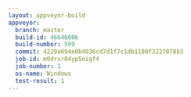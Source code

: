 ```yaml
---
layout: appveyor-build
appveyor:
  branch: master
  build-id: 46646006
  build-number: 599
  commit: 4229a694e0b4836cd7d1f7c1db1180f3227078b3
  job-id: m0drxr84yp5oigf4
  job-number: 1
  os-name: Windows
  test-result: 1
---
```

